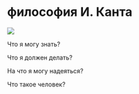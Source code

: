 <html>
 <body>
  <h1>философия И. Канта</h1>
  <p><img src=«Kant_gemaelde_3.jpg"></p>
  <p>Что я могу знать?</p>
  <p>Что я должен делать?</p>
  <p>На что я могу надеяться?</p>
  <p>Что такое человек?</p>
 </body>
</html>
